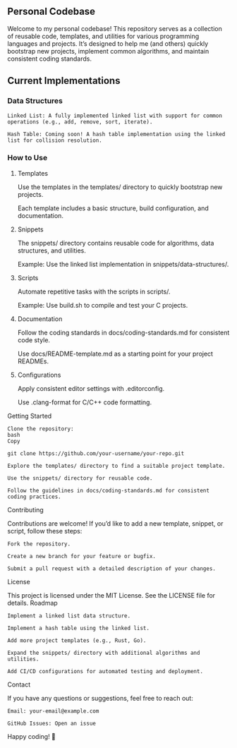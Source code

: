 ## Personal Codebase

Welcome to my personal codebase! This repository serves as a collection of reusable code, templates, and utilities for various programming languages and projects. It’s designed to help me (and others) quickly bootstrap new projects, implement common algorithms, and maintain consistent coding standards.
<!--## Structure-->
<!---->
<!--The repository is organized as follows:-->
<!---->
<!--├── templates/               # Project templates for quick starts-->
<!--│   ├── c-project/           # C project template-->
<!--│   ├── python-project/      # Python project template-->
<!--│   └── web-project/         # Web project template-->
<!--├── snippets/                # Reusable code snippets-->
<!--│   ├── algorithms/          # Common algorithms-->
<!--│   ├── data-structures/     # Reusable data structures-->
<!--│   └── utilities/           # Utility functions-->
<!--├── scripts/                 # Automation scripts-->
<!--│   ├── build.sh             # Build scripts-->
<!--│   ├── deploy.sh            # Deployment scripts-->
<!--│   └── test.sh              # Testing scripts-->
<!--├── docs/                    # Documentation-->
<!--│   ├── README-template.md   # Template for README files-->
<!--│   └── coding-standards.md  # Coding guidelines-->
<!--├── configs/                 # Configuration files-->
<!--│   ├── .editorconfig        # Editor configuration-->
<!--│   ├── .gitignore           # Git ignore templates-->
<!--│   └── .clang-format        # Code formatting for C/C++-->
<!--└── LICENSE                  # License file-->
<!---->
## Current Implementations
### Data Structures

    Linked List: A fully implemented linked list with support for common operations (e.g., add, remove, sort, iterate).

    Hash Table: Coming soon! A hash table implementation using the linked list for collision resolution.

### How to Use
1. Templates

    Use the templates in the templates/ directory to quickly bootstrap new projects.

    Each template includes a basic structure, build configuration, and documentation.

2. Snippets

    The snippets/ directory contains reusable code for algorithms, data structures, and utilities.

    Example: Use the linked list implementation in snippets/data-structures/.

3. Scripts

    Automate repetitive tasks with the scripts in scripts/.

    Example: Use build.sh to compile and test your C projects.

4. Documentation

    Follow the coding standards in docs/coding-standards.md for consistent code style.

    Use docs/README-template.md as a starting point for your project READMEs.

5. Configurations

    Apply consistent editor settings with .editorconfig.

    Use .clang-format for C/C++ code formatting.

Getting Started

    Clone the repository:
    bash
    Copy

    git clone https://github.com/your-username/your-repo.git

    Explore the templates/ directory to find a suitable project template.

    Use the snippets/ directory for reusable code.

    Follow the guidelines in docs/coding-standards.md for consistent coding practices.

Contributing

Contributions are welcome! If you’d like to add a new template, snippet, or script, follow these steps:

    Fork the repository.

    Create a new branch for your feature or bugfix.

    Submit a pull request with a detailed description of your changes.

License

This project is licensed under the MIT License. See the LICENSE file for details.
Roadmap

    Implement a linked list data structure.

    Implement a hash table using the linked list.

    Add more project templates (e.g., Rust, Go).

    Expand the snippets/ directory with additional algorithms and utilities.

    Add CI/CD configurations for automated testing and deployment.

Contact

If you have any questions or suggestions, feel free to reach out:

    Email: your-email@example.com

    GitHub Issues: Open an issue

Happy coding! 🚀
